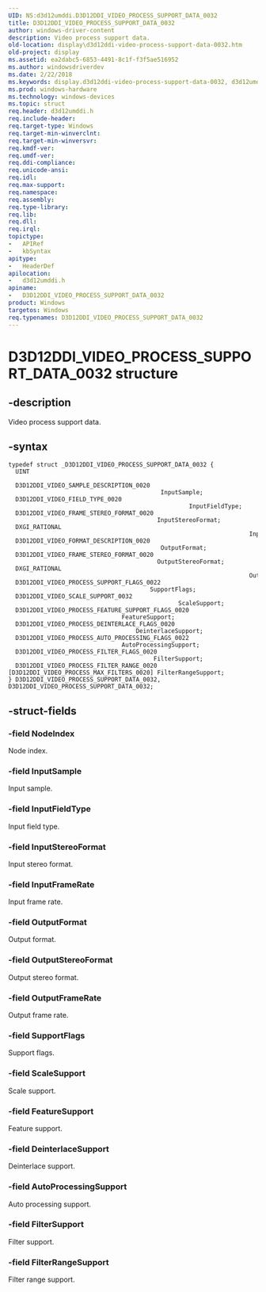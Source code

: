 ```yaml
---
UID: NS:d3d12umddi.D3D12DDI_VIDEO_PROCESS_SUPPORT_DATA_0032
title: D3D12DDI_VIDEO_PROCESS_SUPPORT_DATA_0032
author: windows-driver-content
description: Video process support data.
old-location: display\d3d12ddi-video-process-support-data-0032.htm
old-project: display
ms.assetid: ea2dabc5-6853-4491-8c1f-f3f5ae516952
ms.author: windowsdriverdev
ms.date: 2/22/2018
ms.keywords: display.d3d12ddi-video-process-support-data-0032, d3d12umddi/D3D12DDI_VIDEO_PROCESS_SUPPORT_DATA_0032, D3D12DDI_VIDEO_PROCESS_SUPPORT_DATA_0032, D3D12DDI_VIDEO_PROCESS_SUPPORT_DATA_0032 structure [Display Devices]
ms.prod: windows-hardware
ms.technology: windows-devices
ms.topic: struct
req.header: d3d12umddi.h
req.include-header: 
req.target-type: Windows
req.target-min-winverclnt: 
req.target-min-winversvr: 
req.kmdf-ver: 
req.umdf-ver: 
req.ddi-compliance: 
req.unicode-ansi: 
req.idl: 
req.max-support: 
req.namespace: 
req.assembly: 
req.type-library: 
req.lib: 
req.dll: 
req.irql: 
topictype:
-	APIRef
-	kbSyntax
apitype:
-	HeaderDef
apilocation:
-	d3d12umddi.h
apiname:
-	D3D12DDI_VIDEO_PROCESS_SUPPORT_DATA_0032
product: Windows
targetos: Windows
req.typenames: D3D12DDI_VIDEO_PROCESS_SUPPORT_DATA_0032
---
```


# D3D12DDI_VIDEO_PROCESS_SUPPORT_DATA_0032 structure


## -description


Video process support data.


## -syntax


````
typedef struct _D3D12DDI_VIDEO_PROCESS_SUPPORT_DATA_0032 {
  UINT                                                                               NodeIndex;
  D3D12DDI_VIDEO_SAMPLE_DESCRIPTION_0020                                             InputSample;
  D3D12DDI_VIDEO_FIELD_TYPE_0020                                                     InputFieldType;
  D3D12DDI_VIDEO_FRAME_STEREO_FORMAT_0020                                            InputStereoFormat;
  DXGI_RATIONAL                                                                      InputFrameRate;
  D3D12DDI_VIDEO_FORMAT_DESCRIPTION_0020                                             OutputFormat;
  D3D12DDI_VIDEO_FRAME_STEREO_FORMAT_0020                                            OutputStereoFormat;
  DXGI_RATIONAL                                                                      OutputFrameRate;
  D3D12DDI_VIDEO_PROCESS_SUPPORT_FLAGS_0022                                          SupportFlags;
  D3D12DDI_VIDEO_SCALE_SUPPORT_0032                                                  ScaleSupport;
  D3D12DDI_VIDEO_PROCESS_FEATURE_SUPPORT_FLAGS_0020                                  FeatureSupport;
  D3D12DDI_VIDEO_PROCESS_DEINTERLACE_FLAGS_0020                                      DeinterlaceSupport;
  D3D12DDI_VIDEO_PROCESS_AUTO_PROCESSING_FLAGS_0022                                  AutoProcessingSupport;
  D3D12DDI_VIDEO_PROCESS_FILTER_FLAGS_0020                                           FilterSupport;
  D3D12DDI_VIDEO_PROCESS_FILTER_RANGE_0020 [D3D12DDI_VIDEO_PROCESS_MAX_FILTERS_0020] FilterRangeSupport;
} D3D12DDI_VIDEO_PROCESS_SUPPORT_DATA_0032, D3D12DDI_VIDEO_PROCESS_SUPPORT_DATA_0032;
````


## -struct-fields




### -field NodeIndex

Node index.


### -field InputSample

Input sample.


### -field InputFieldType

Input field type.


### -field InputStereoFormat

Input stereo format.


### -field InputFrameRate

Input frame rate.


### -field OutputFormat

Output format.


### -field OutputStereoFormat

Output stereo format.


### -field OutputFrameRate

Output frame rate.


### -field SupportFlags

Support flags.


### -field ScaleSupport

Scale support.


### -field FeatureSupport

Feature support.


### -field DeinterlaceSupport

Deinterlace support.


### -field AutoProcessingSupport

Auto processing support.


### -field FilterSupport

Filter support.


### -field FilterRangeSupport

Filter range support.

